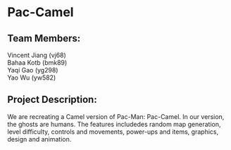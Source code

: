 # Pac-Camel

## Team Members:
Vincent Jiang (vj68)\
Bahaa Kotb (bmk89)\
Yaqi Gao (yg298)\
Yao Wu (yw582)

## Project Description: 
We are recreating a Camel version of Pac-Man: Pac-Camel. In our version, the ghosts are humans. The features includedes random map generation, level difficulty, controls and movements, power-ups and items, graphics, design and animation. 



